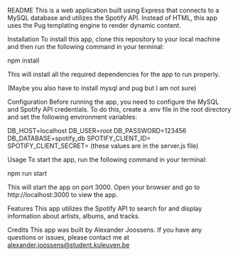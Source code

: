 README
This is a web application built using Express that connects to a MySQL database and utilizes the Spotify API. Instead of HTML, this app uses the Pug templating engine to render dynamic content.

Installation
To install this app, clone this repository to your local machine and then run the following command in your terminal:

npm install

This will install all the required dependencies for the app to run properly.

(Maybe you also have to install mysql and pug but I am not sure)

Configuration
Before running the app, you need to configure the MySQL and Spotify API credentials. To do this, create a .env file in the root directory and set the following environment variables:

DB_HOST=localhost
DB_USER=root
DB_PASSWORD=123456
DB_DATABASE=spotify_db
SPOTIFY_CLIENT_ID=<your Spotify client ID>
SPOTIFY_CLIENT_SECRET=<your Spotify client secret>
(these values are in the server.js file)

Usage
To start the app, run the following command in your terminal:

npm run start

This will start the app on port 3000. Open your browser and go to http://localhost:3000 to view the app.

Features
This app utilizes the Spotify API to search for and display information about artists, albums, and tracks.

Credits
This app was built by Alexander Joossens. If you have any questions or issues, please contact me at alexander.joossens@student.kuleuven.be